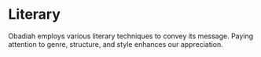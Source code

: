 # Literary

Obadiah employs various literary techniques to convey its message. Paying attention to genre, structure, and style enhances our appreciation.


